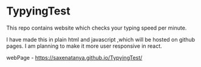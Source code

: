 # TypyingTest
This repo contains website which checks your typing speed per minute.

I have made this in plain html and javascript ,which will be hosted on github pages. I am planning to make it more user responsive in react.

webPage - https://saxenatanya.github.io/TypyingTest/

